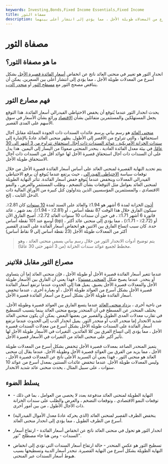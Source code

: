 ```yaml
---
keywords: Investing,Bonds,Fixed Income Essentials,Fixed Income
title: مصفاة الثور
description: انحدار الثور هو تغيير في منحنى العائد حيث تنخفض المعدلات قصيرة الأجل بشكل أسرع من المعدلات طويلة الأجل ، مما يؤدي إلى انتشار أعلى بينهما.
---
```


# مصفاة الثور
## ما هو مصفاة الثور؟

انحدار الثور هو تغيير في منحنى العائد ناتج عن انخفاض [أسعار الفائدة قصيرة الأجل](/interestrate) بشكل أسرع من المعدلات طويلة الأجل ، مما يؤدي إلى انتشار أعلى بين السعرين. يمكن أن يتناقض مصحح الثور مع [مسطح الثور](/bullflattener) أو [منحدر الدب](/bearsteepener).

## فهم مصارع الثور

يحدث انحدار الثور عندما يُتوقع أن يخفض الاحتياطي الفيدرالي أسعار الفائدة. هذا التوقع يجعل المستهلكين والمستثمرين متفائلين بشأن [الاقتصاد](/economy) ورائع بشأن الأسعار في سوق الأسهم على المدى القصير.

[منحنى العائد](/yieldcurve) هو رسم بياني يرسم عائدات السندات ذات الجودة المماثلة مقابل آجال استحقاقها ، والتي تتراوح من الأقصر إلى الأطول. يظهر منحنى العائد عادةً بالإشارة إلى [سندات الخزانة الأمريكية ، عوائد السندات ذات آجال استحقاق تتراوح من 3 أشهر إلى 30 عامًا.](/ustreasury) في بيئة معدل الفائدة العادية ، ينحدر المنحنى صعودًا من اليسار إلى اليمين. هذا يدل على أن السندات ذات آجال استحقاق قصيرة الأجل لها عوائد أقل من السندات ذات آجال الاستحقاق طويلة الأجل.

يتم تحديد النهاية القصيرة لمنحنى العائد على أساس أسعار الفائدة قصيرة الأجل من خلال توقعات سياسة [الاحتياطي الفيدرالي](/federalreservesystem) ، حيث يرتفع عندما يُتوقع أن يرفع الاحتياطي الفيدرالي المعدلات وينخفض عندما يُتوقع خفض أسعار الفائدة. تتأثر النهاية الطويلة لمنحنى العائد بعوامل مثل التوقعات بشأن التضخم ، وطلب المستثمر والعرض ، والنمو الاقتصادي ، والمستثمرين المؤسسيين الذين يتداولون كتل كبيرة من الأوراق المالية ذات الدخل الثابت ، إلخ.

[أذون](/treasurybill) الخزانة لمدة 6 أشهر هو 1.94٪ والعائد على السند لمدة [10 سنوات](/10-yeartreasury) كان 2.81٪. سيكون الفارق خلال هذا الوقت 87 نقطة أساس ، أو (2.81٪ - 1.94٪). بعد شهر ، عائد فاتورة 6 أشهر 1.71٪ ، في حين أن سندات 10 سنوات العائد 2.72٪. أصبح الفارق الآن أوسع عند 101 نقطة أساس (bp) ، أو (2.72٪ - 1.71٪) ، مما يؤدي إلى منحنى عائد أكثر حدة. كان سبب اتساع الفارق بين الاثنين هو انخفاض أسعار الفائدة على المدى القصير أكثر من المعدلات طويلة الأجل (23 نقطة أساس إلى 9 نقاط أساس)

> يتم توضيح أدوات الانحدار الثور من خلال رسم بياني يسمى منحنى العائد ، وهو مخطط لجميع عوائد سندات الخزانة (من 3 أشهر حتى 30 عامًا).

>

## مصراع الثور مقابل فلاتينر

عندما تتغير أسعار الفائدة قصيرة الأجل أو طويلة الأجل ، فإن منحنى العائد إما أن يتساوى أو ينحدر. عندما يصبح شكل [المنحنى مستويًا](/flatyieldcurve) ، فهذا يعني أن الفارق بين الأسعار طويلة الأجل والمعدلات قصيرة الأجل يضيق. يميل هذا إلى الحدوث عندما ترتفع أسعار الفائدة قصيرة الأجل بشكل أسرع من العوائد طويلة الأجل ، أو بعبارة أخرى ، عندما تنخفض أسعار الفائدة طويلة الأجل بشكل أسرع من أسعار الفائدة قصيرة الأجل.

من ناحية أخرى ، [يزداد منحنى العائد](/curve-steepener-trade) عندما يتسع الفارق بين العوائد قصيرة وطويلة الأجل. يختلف المنحدر عن المسطح في أن المنحدر يوسع منحنى العائد بينما يتسبب التسطيح في تقارب معدلات المدى الطويل والقصير من بعضها البعض. يمكن أن يكون منحنى العائد شديد الانحدار إما منحدر الدب أو منحدر الثور. يميل انحدار الدب إلى الحدوث عندما ترتفع أسعار الفائدة على السندات طويلة الأجل بشكل أسرع من معدلات السندات قصيرة الأجل ، مما يؤدي إلى اتساع الفرق بين كلا العائدين. التغيرات في الأسعار طويلة الأجل لها تأثير أكبر على منحنى العائد من التغيرات في الأسعار قصيرة الأجل.

يتميز المنحدر الصاعد بمعدلات قصيرة الأجل تنخفض بشكل أسرع من المعدلات طويلة الأجل ، مما يزيد من الفرق بين العوائد قصيرة الأجل وطويلة الأجل. عندما يقال إن منحنى العائد هو منحنى الثور ، فهذا يعني أن السبريد الأعلى ناتج عن المعدلات قصيرة الأجل ، وليس المعدلات طويلة الأجل. عندما تنخفض عائدات السنتين بمعدل أسرع من عوائد 10 سنوات ، على سبيل المثال ، يحدث منحنى عائد شديد الانحدار.

## يسلط الضوء

- النهاية الطويلة لمنحنى العائد مدفوعة بعدد لا يحصى من العوامل ، بما في ذلك - توقعات النمو الاقتصادي ، وتوقعات التضخم ، والعرض والطلب على سندات الخزانة ذات الآجال الأطول ، من بين أمور أخرى.

- ينخفض الطرف القصير لمنحنى العائد (الذي يحركه عادةً معدل الأموال الفيدرالية) أسرع من الطرف الطويل ، مما يؤدي إلى انحدار منحنى العائد.

- انحدار الثور هو تحول في منحنى العائد ناتج عن انخفاض أسعار الفائدة - ارتفاع أسعار السندات - ومن هنا جاء مصطلح "ثور".

- تسطيح الثور هو عكس المنحدر - حالة ارتفاع أسعار السندات التي تؤدي إلى انخفاض النهاية الطويلة بشكل أسرع من النهاية القصيرة. تنحدر أسعار الدببة وتسطيحها بسبب هبوط أسعار السندات عبر المنحنى.

